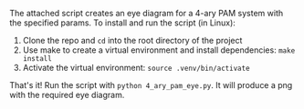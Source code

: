 The attached script creates an eye diagram for a 4-ary PAM system with the specified params.
To install and run the script (in Linux):
1. Clone the repo and `cd` into the root directory of the project 
1. Use make to create a virtual environment and install dependencies: `make install`
1. Activate the virtual environment: `source .venv/bin/activate`

That's it! Run the script with `python 4_ary_pam_eye.py`. It will produce a png with the required eye diagram.